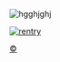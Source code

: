 ![hgghjghj](https://github.com/user-attachments/assets/5f55de24-6752-4d94-b507-89770991e5ac)

[![rentry](https://github.com/user-attachments/assets/57932246-0395-478b-ab3f-cd9de19b4bfd)](https://rentry.co/9ff3cwer) 

[©](https://www.tumblr.com/mattastr0phic)


